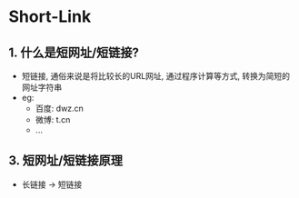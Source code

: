 # Short-Link
## 1. 什么是短网址/短链接?

* 短链接, 通俗来说是将比较长的URL网址, 通过程序计算等方式, 转换为简短的网址字符串
* eg: 
  * 百度: dwz.cn
  * 微博: t.cn
  * ...
 
## 3. 短网址/短链接原理
* 长链接 -> 短链接

